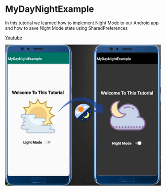 # MyDayNightExample
In this tutorial we learned how to implement Night Mode to our Android app and how to save Night Mode state using SharedPreferences

[Youtube](https://youtu.be/9G1ErQo6dBU)

![GitHub Logo](/nightmode.png)
